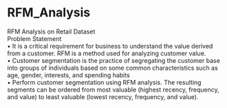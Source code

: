 # RFM_Analysis
RFM Analysis on Retail Dataset<br>
Problem Statement<br>
•	It is a critical requirement for business to understand the value derived from a customer. RFM is a method used for analyzing customer value.<br>
•	Customer segmentation is the practice of segregating the customer base into groups of individuals based on some common characteristics such as age, gender, interests, and spending habits<br>
•	Perform customer segmentation using RFM analysis. The resulting segments can be ordered from most valuable (highest recency, frequency, and value) to least valuable (lowest recency, frequency, and value).<br>

